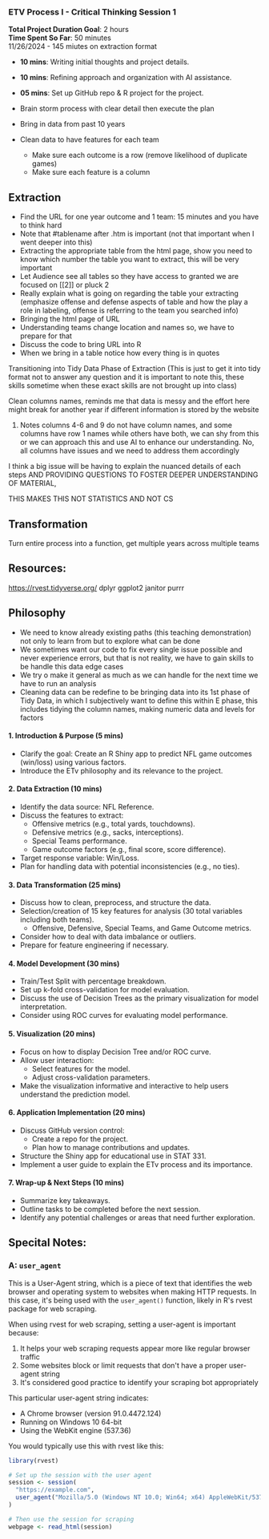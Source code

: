 





### **ETV Process I - Critical Thinking Session 1**
**Total Project Duration Goal**: 2 hours  
**Time Spent So Far**: 50 minutes  
11/26/2024 - 145 miutes on extraction format
   - **10 mins**: Writing initial thoughts and project details.
   - **10 mins**: Refining approach and organization with AI assistance.
   - **05 mins**: Set up GitHub repo & R project for the project.

- Brain storm process with clear detail then execute the plan
- Bring in data from past 10 years
- Clean data to have features for each team
   - Make sure each outcome is a row (remove likelihood of duplicate games)
   - Make sure each feature is a column



## Extraction
- Find the URL for one year outcome and 1 team: 15 minutes and you have to think hard
- Note that #tablename after .htm is important (not that important when I went deeper into this)
- Extracting the appropriate table from the html page, show you need to know which number the table you want to extract, this will be very important
- Let Audience see all tables so they have access to granted we are focused on [[2]] or pluck 2
- Really explain what is going on regarding the table your extracting (emphasize offense and defense aspects of table and how the play a role in labeling, offense is referring to the team you searched info)
- Bringing the html page of URL 
- Understanding teams change location and names so, we have to prepare for that
- Discuss the code to bring URL into R
- When we bring in a table notice how every thing is in quotes



Transitioning into Tidy Data Phase of Extraction (This is just to get it into tidy format not to answer any question and it is important to note this, these skills sometime when these exact skills are not brought up into class)


Clean columns names, reminds me that data is messy and the effort here might break for another year if different information is stored by the website



1. Notes columns 4-6 and 9 do not have column names, and some columns have row 1 names while others have both, we can shy from this or we can approach this and use AI to enhance our understanding. No, all columns have issues and we need to address them accordingly

I think a big issue will be having to explain the nuanced details of each steps AND PROVIDING QUESTIONS TO FOSTER DEEPER UNDERSTANDING OF MATERIAL, 

THIS MAKES THIS NOT STATISTICS AND NOT CS











## Transformation 
Turn entire process into a function, get multiple years across multiple teams





## Resources:
https://rvest.tidyverse.org/
dplyr
ggplot2
janitor
purrr

## Philosophy
- We need to know already existing paths (this teaching demonstration) not only to learn from but to explore what can be done 
- We sometimes want our code to fix every single issue possible and never experience errors, but that is not reality, we have to gain skills to be handle this data edge cases 
- We try o make it general as much as we can handle for the next time we have to run an analysis
- Cleaning data can be redefine to be bringing data into its 1st phase of Tidy Data, in which I subjectively want to define this within E phase, this includes tidying the column names, making numeric data and levels for factors



#### **1. Introduction & Purpose (5 mins)**
   - Clarify the goal: Create an R Shiny app to predict NFL game outcomes (win/loss) using various factors.
   - Introduce the ETv philosophy and its relevance to the project.

#### **2. Data Extraction (10 mins)**
   - Identify the data source: NFL Reference.
   - Discuss the features to extract:
     - Offensive metrics (e.g., total yards, touchdowns).
     - Defensive metrics (e.g., sacks, interceptions).
     - Special Teams performance.
     - Game outcome factors (e.g., final score, score difference).
   - Target response variable: Win/Loss.
   - Plan for handling data with potential inconsistencies (e.g., no ties).

#### **3. Data Transformation (25 mins)**
   - Discuss how to clean, preprocess, and structure the data.
   - Selection/creation of 15 key features for analysis (30 total variables including both teams).
     - Offensive, Defensive, Special Teams, and Game Outcome metrics.
   - Consider how to deal with data imbalance or outliers.
   - Prepare for feature engineering if necessary.

#### **4. Model Development (30 mins)**
   - Train/Test Split with percentage breakdown.
   - Set up k-fold cross-validation for model evaluation.
   - Discuss the use of Decision Trees as the primary visualization for model interpretation.
   - Consider using ROC curves for evaluating model performance.

#### **5. Visualization (20 mins)**
   - Focus on how to display Decision Tree and/or ROC curve.
   - Allow user interaction:
     - Select features for the model.
     - Adjust cross-validation parameters.
   - Make the visualization informative and interactive to help users understand the prediction model.

#### **6. Application Implementation (20 mins)**
   - Discuss GitHub version control:
     - Create a repo for the project.
     - Plan how to manage contributions and updates.
   - Structure the Shiny app for educational use in STAT 331.
   - Implement a user guide to explain the ETv process and its importance.

#### **7. Wrap-up & Next Steps (10 mins)**
   - Summarize key takeaways.
   - Outline tasks to be completed before the next session.
   - Identify any potential challenges or areas that need further exploration.
   
   
   

## Specital Notes:
### A: `user_agent`
This is a User-Agent string, which is a piece of text that identifies the web browser and operating system to websites when making HTTP requests. In this case, it's being used with the `user_agent()` function, likely in R's rvest package for web scraping.

When using rvest for web scraping, setting a user-agent is important because:

1. It helps your web scraping requests appear more like regular browser traffic
2. Some websites block or limit requests that don't have a proper user-agent string
3. It's considered good practice to identify your scraping bot appropriately

This particular user-agent string indicates:
- A Chrome browser (version 91.0.4472.124)
- Running on Windows 10 64-bit
- Using the WebKit engine (537.36)

You would typically use this with rvest like this:

```r
library(rvest)

# Set up the session with the user agent
session <- session(
  "https://example.com",
  user_agent("Mozilla/5.0 (Windows NT 10.0; Win64; x64) AppleWebKit/537.36 (KHTML, like Gecko) Chrome/91.0.4472.124 Safari/537.36")
)

# Then use the session for scraping
webpage <- read_html(session)
```



